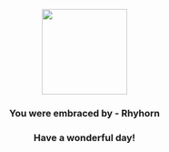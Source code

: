 <p align="center">
    <img src="https://raw.githubusercontent.com/PokeAPI/sprites/master/sprites/pokemon/111.png" width="150" height="150">
</p>
<h3 align="center">You were embraced by - <b>Rhyhorn</b></h3>
<h3 align="center">Have a wonderful day!</h3>
